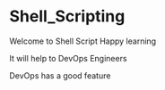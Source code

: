 # Shell_Scripting

Welcome to Shell Script
Happy learning

It will help to DevOps Engineers

DevOps has a good feature